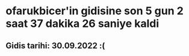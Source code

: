 # ofarukbicer'in gidisine son 5 gun 2 saat 37 dakika 26 saniye kaldi

## Gidis tarihi: 30.09.2022 :(